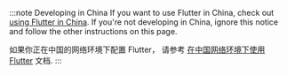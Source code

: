 :::note Developing in China
If you want to use Flutter in China,
check out [using Flutter in China][].
If you're not developing in China, ignore this notice
and follow the other instructions on this page.

如果你正在中国的网络环境下配置 Flutter，
请参考 [在中国网络环境下使用 Flutter][] 文档.
:::

[using Flutter in China]: /community/china
[在中国网络环境下使用 Flutter]: https://docs.flutter.cn/community/china/
